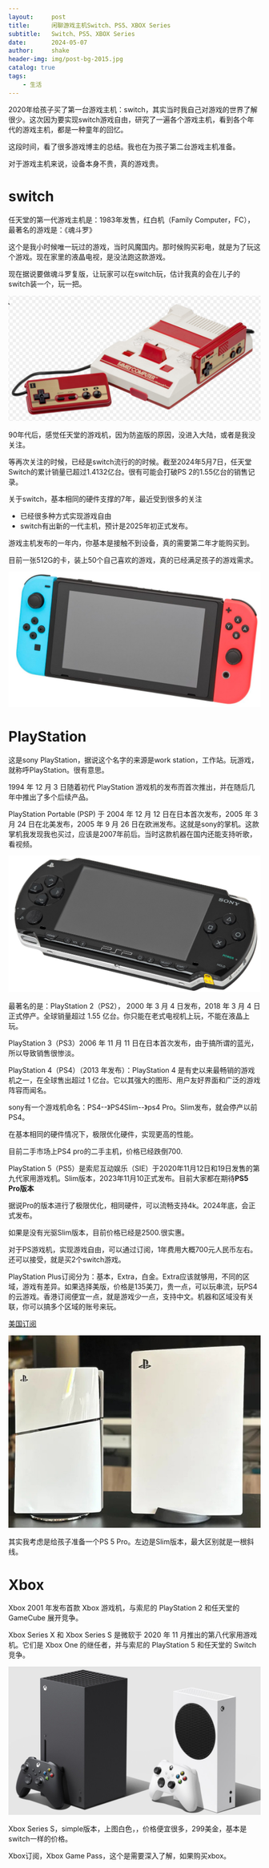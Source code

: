 ```yaml
---
layout:     post
title:      闲聊游戏主机Switch、PS5、XBOX Series
subtitle:   Switch、PS5、XBOX Series
date:       2024-05-07
author:     shake
header-img: img/post-bg-2015.jpg
catalog: true
tags:
    - 生活
---
```


2020年给孩子买了第一台游戏主机：switch，其实当时我自己对游戏的世界了解很少。这次因为要实现switch游戏自由，研究了一遍各个游戏主机，看到各个年代的游戏主机，都是一种童年的回忆。

这段时间，看了很多游戏博主的总结。我也在为孩子第二台游戏主机准备。

对于游戏主机来说，设备本身不贵，真的游戏贵。

# switch

任天堂的第一代游戏主机是：1983年发售，红白机（Family Computer，FC），最著名的游戏是：《魂斗罗》

这个是我小时候唯一玩过的游戏，当时风魔国内。那时候购买彩电，就是为了玩这个游戏。现在家里的液晶电视，是没法跑这款游戏。

现在据说要做魂斗罗复版，让玩家可以在switch玩，估计我真的会在儿子的switch装一个，玩一把。

![任天堂](/img/2024/game/game1.jpg "任天堂游戏机")

90年代后，感觉任天堂的游戏机，因为防盗版的原因，没进入大陆，或者是我没关注。

等再次关注的时候，已经是switch流行的的时候。截至2024年5月7日，任天堂Switch的累计销量已超过1.4132亿台。很有可能会打破PS 2的1.55亿台的销售记录。

关于switch，基本相同的硬件支撑的7年，最近受到很多的关注

* 已经很多种方式实现游戏自由
* switch有出新的一代主机，预计是2025年初正式发布。

游戏主机发布的一年内，你基本是接触不到设备，真的需要第二年才能购买到。

目前一张512G的卡，装上50个自己喜欢的游戏，真的已经满足孩子的游戏需求。

![switch](/img/2024/game/switch.jpg "switch")

# PlayStation

这是sony PlayStation，据说这个名字的来源是work station，工作站。玩游戏，就称呼PlayStation。很有意思。

1994 年 12 月 3 日随着初代 PlayStation 游戏机的发布而首次推出，并在随后几年中推出了多个后续产品。

PlayStation Portable (PSP)  于 2004 年 12 月 12 日在日本首次发布，2005 年 3 月 24 日在北美发布，2005 年 9 月 26 日在欧洲发布。这就是sony的掌机。这款掌机我发现我也买过，应该是2007年前后。当时这款机器在国内还能支持听歌，看视频。

![psp](/img/2024/game/psp.jpg "PSP")

最著名的是：PlayStation 2（PS2）， 2000 年 3 月 4 日发布，2018 年 3 月 4 日正式停产。全球销量超过 1.55 亿台。你只能在老式电视机上玩，不能在液晶上玩。

PlayStation 3（PS3）2006 年 11 月 11 日在日本首次发布，由于搞所谓的蓝光，所以导致销售很惨淡。

PlayStation 4（PS4）（2013 年发布）：PlayStation 4 是有史以来最畅销的游戏机之一，在全球售出超过 1 亿台。它以其强大的图形、用户友好界面和广泛的游戏阵容而闻名。

sony有一个游戏机命名：PS4--》PS4Slim--》ps4 Pro。Slim发布，就会停产以前PS4。

在基本相同的硬件情况下，极限优化硬件，实现更高的性能。

目前二手市场上PS4 pro的二手主机，价格已经跌倒700. 

PlayStation 5（PS5）是索尼互动娱乐（SIE）于2020年11月12日和19日发售的第九代家用游戏机。Slim版本，2023年11月10正式发布。目前大家都在期待**PS5 Pro版本**

据说Pro的版本进行了极限优化，相同硬件，可以流畅支持4k。2024年底，会正式发布。

如果是没有光驱Slim版本，目前价格已经是2500.很实惠。

对于PS游戏机，实现游戏自由，可以通过订阅，1年费用大概700元人民币左右。还可以接受，就是买2个switch游戏。

PlayStation Plus订阅分为：基本，Extra，白金。Extra应该就够用，不同的区域，游戏有差异。如果选择美版，价格是135美刀，贵一点，可以玩串流，玩PS4的云游戏。香港订阅便宜一点，就是游戏少一点，支持中文。机器和区域没有关联，你可以搞多个区域的账号来玩。

[美国订阅](https://www.playstation.com/en-us/ps-plus/)

![ps5-slim](/img/2024/game/ps5-slim.jpg "PS5")

其实我考虑是给孩子准备一个PS 5 Pro。左边是Slim版本，最大区别就是一根斜线。

# Xbox

Xbox 2001 年发布首款 Xbox 游戏机，与索尼的 PlayStation 2 和任天堂的 GameCube 展开竞争。

Xbox Series X 和 Xbox Series S 是微软于 2020 年 11 月推出的第八代家用游戏机。它们是 Xbox One 的继任者，并与索尼的 PlayStation 5 和任天堂的 Switch 竞争。

![xbox](/img/2024/game/xbox.jpg "xbox")

Xbox Series S，simple版本，上图白色，，价格便宜很多，299美金，基本是switch一样的价格。

Xbox订阅，Xbox Game Pass，这个是需要深入了解，如果购买xbox。






